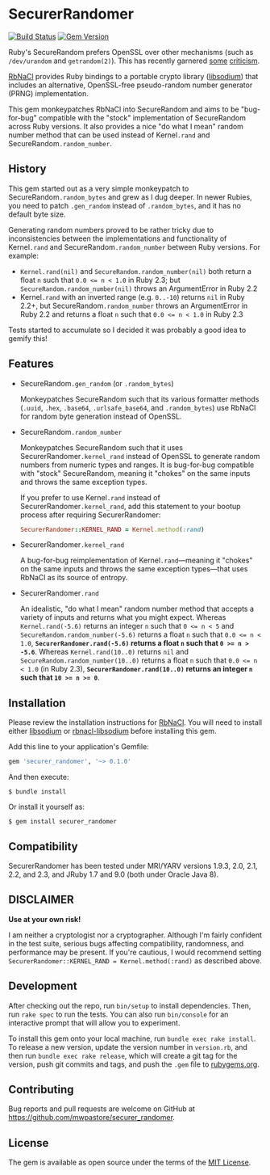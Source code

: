 # SecurerRandomer

[![Build Status](https://travis-ci.org/mwpastore/securer_randomer.svg?branch=master)](https://travis-ci.org/mwpastore/securer_randomer)
[![Gem Version](https://badge.fury.io/rb/securer_randomer.svg)](https://badge.fury.io/rb/securer_randomer)

Ruby's SecureRandom prefers OpenSSL over other mechanisms (such as
`/dev/urandom` and `getrandom(2)`). This has recently garnered [some][1]
[criticism][2].

[RbNaCl][3] provides Ruby bindings to a portable crypto library
([libsodium][4]) that includes an alternative, OpenSSL-free pseudo-random
number generator (PRNG) implementation.

This gem monkeypatches RbNaCl into SecureRandom and aims to be "bug-for-bug"
compatible with the "stock" implementation of SecureRandom across Ruby
versions. It also provides a nice "do what I mean" random number method that
can be used instead of Kernel`.rand` and SecureRandom`.random_number`.

## History

This gem started out as a very simple monkeypatch to
SecureRandom`.random_bytes` and grew as I dug deeper. In newer Rubies, you need
to patch `.gen_random` instead of `.random_bytes`, and it has no default byte
size.

Generating random numbers proved to be rather tricky due to inconsistencies
between the implementations and functionality of Kernel`.rand` and
SecureRandom`.random_number` between Ruby versions. For example:

* `Kernel.rand(nil)` and `SecureRandom.random_number(nil)` both return a float
  `n` such that `0.0 <= n < 1.0` in Ruby 2.3; but
  `SecureRandom.random_number(nil)` throws an ArgumentError in Ruby 2.2
* Kernel`.rand` with an inverted range (e.g. `0..-10`) returns `nil` in Ruby
  2.2+, but SecureRandom`.random_number` throws an ArgumentError in Ruby 2.2
  and returns a float `n` such that `0.0 <= n < 1.0` in Ruby 2.3

Tests started to accumulate so I decided it was probably a good idea to gemify
this!

## Features

* SecureRandom`.gen_random` (or `.random_bytes`)

  Monkeypatches SecureRandom such that its various formatter methods (`.uuid`,
  `.hex`, `.base64`, `.urlsafe_base64`, and `.random_bytes`) use RbNaCl for random
  byte generation instead of OpenSSL.

* SecureRandom`.random_number`

  Monkeypatches SecureRandom such that it uses SecurerRandomer`.kernel_rand`
  instead of OpenSSL to generate random numbers from numeric types and ranges. It
  is bug-for-bug compatible with "stock" SecureRandom, meaning it "chokes" on the
  same inputs and throws the same exception types.

  If you prefer to use Kernel`.rand` instead of SecurerRandomer`.kernel_rand`,
  add this statement to your bootup process after requiring SecurerRandomer:

  ```ruby
  SecurerRandomer::KERNEL_RAND = Kernel.method(:rand)
  ```

* SecurerRandomer`.kernel_rand`

  A bug-for-bug reimplementation of Kernel`.rand`&mdash;meaning it "chokes" on
  the same inputs and throws the same exception types&mdash;that uses RbNaCl as
  its source of entropy.

* SecurerRandomer`.rand`

  An idealistic, "do what I mean" random number method that accepts a variety of
  inputs and returns what you might expect. Whereas `Kernel.rand(-5.6)` returns
  an integer `n` such that `0 <= n < 5` and `SecureRandom.random_number(-5.6)`
  returns a float `n` such that `0.0 <= n < 1.0`, **`SecurerRandomer.rand(-5.6)`
  returns a float `n` such that `0 >= n > -5.6`**. Whereas `Kernel.rand(10..0)`
  returns `nil` and `SecureRandom.random_number(10..0)` returns a float `n` such
  that `0.0 <= n < 1.0` (in Ruby 2.3), **`SecurerRandomer.rand(10..0)` returns an
  integer `n` such that `10 >= n >= 0`**.

## Installation

Please review the installation instructions for [RbNaCl][3]. You will need to
install either [libsodium][4] or [rbnacl-libsodium][5] before installing this
gem.

Add this line to your application's Gemfile:

```ruby
gem 'securer_randomer', '~> 0.1.0'
```

And then execute:

    $ bundle install

Or install it yourself as:

    $ gem install securer_randomer

## Compatibility

SecurerRandomer has been tested under MRI/YARV versions 1.9.3, 2.0, 2.1, 2.2,
and 2.3, and JRuby 1.7 and 9.0 (both under Oracle Java 8).

## DISCLAIMER

**Use at your own risk!**

I am neither a cryptologist nor a cryptographer. Although I'm fairly confident
in the test suite, serious bugs affecting compatibility, randomness, and
performance may be present. If you're cautious, I would recommend setting
`SecurerRandomer::KERNEL_RAND = Kernel.method(:rand)` as described above.

## Development

After checking out the repo, run `bin/setup` to install dependencies. Then, run `rake spec` to run the tests. You can also run `bin/console` for an interactive prompt that will allow you to experiment.

To install this gem onto your local machine, run `bundle exec rake install`. To release a new version, update the version number in `version.rb`, and then run `bundle exec rake release`, which will create a git tag for the version, push git commits and tags, and push the `.gem` file to [rubygems.org](https://rubygems.org).

## Contributing

Bug reports and pull requests are welcome on GitHub at https://github.com/mwpastore/securer_randomer.

## License

The gem is available as open source under the terms of the [MIT License](http://opensource.org/licenses/MIT).

[1]: https://bugs.ruby-lang.org/issues/9569
[2]: https://news.ycombinator.com/item?id=11624890
[3]: https://github.com/cryptosphere/rbnacl
[4]: https://github.com/jedisct1/libsodium
[5]: https://github.com/cryptosphere/rbnacl-libsodium
